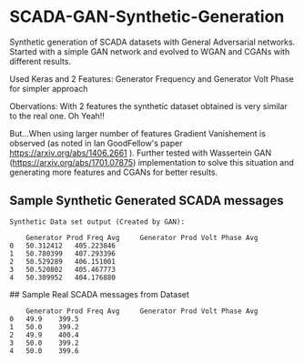 # SCADA-GAN-Synthetic-Generation

Synthetic generation of SCADA datasets with General Adversarial networks.
Started with a simple GAN network and evolved to WGAN and CGANs with different results.

Used Keras and 2 Features: Generator Frequency and Generator Volt Phase for simpler approach

Obervations: With 2 features the synthetic dataset obtained is very similar to the real one. Oh Yeah!!

But...When using larger number of features Gradient Vanishement is observed (as noted in Ian GoodFellow's paper https://arxiv.org/abs/1406.2661 ). Further tested with Wassertein GAN (https://arxiv.org/abs/1701.07875) implementation to solve this situation and generating more features and CGANs for better results.



## Sample Synthetic Generated SCADA messages 

```
Synthetic Data set output (Created by GAN):

	Generator Prod Freq Avg 	Generator Prod Volt Phase Avg
0 	50.312412 	405.223846
1 	50.780399 	407.293396
2 	50.529289 	406.151001
3 	50.520802 	405.467773
4 	50.309952 	404.176880
```


## Sample Real SCADA messages from Dataset

```
	Generator Prod Freq Avg 	Generator Prod Volt Phase Avg
0 	49.9 	399.5
1 	50.0 	399.2
2 	49.9 	400.4
3 	50.0 	399.2
4 	50.0 	399.6
```

